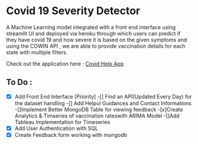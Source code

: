 # Covid 19 Severity Detector
A Machine Learning model integrated with a front end interface using streamlit UI and deployed via heroku through which users can predict if they have covid 19 and how severe it is based on the given symptoms and using the COWIN API , we are able to provide vaccination details for each state with multiple filters. 

Check out the application here : [Covid Help App](http://65.0.130.4:8501/)

## To Do :
-[x] Add Front End Interface [Priority] 
-[] Find an API(Updated Every Day) for the dataset handling 
-[] Add Helpul Guidances and Contact Informations
-[]Implement Better MongoDB Table for viewing feedback
-[x]Create Analytics & Timseries of vaccination rateswith ARIMA Model 
-[]Add Tableau Implementation for Timeseries 
-[x] Add User Authentication with SQL
-[x] Create Feedback form working with mongodb 
